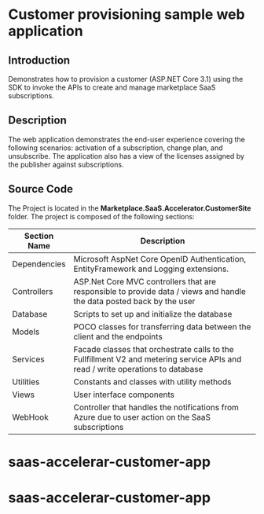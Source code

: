 # Customer provisioning sample web application

## Introduction

Demonstrates how to provision a customer (ASP.NET Core 3.1) using the SDK to invoke the APIs to create and manage marketplace SaaS subscriptions.

## Description

The web application demonstrates the end-user experience covering the following scenarios: activation of a subscription, change plan, and unsubscribe. The application also has a view of the licenses assigned by the publisher against subscriptions.

## Source Code

The Project is located in the **Marketplace.SaaS.Accelerator.CustomerSite** folder. The project is composed of the following sections:

| Section Name | Description |
| --- | --- |  
| Dependencies | Microsoft AspNet Core OpenID Authentication, EntityFramework and Logging extensions.  |
| Controllers | ASP.Net Core MVC controllers that are responsible to provide data  / views and handle the data posted back by the user |
| Database | Scripts to set up and initialize the database |
| Models | POCO classes for transferring data between the client and the endpoints |
| Services | Facade classes that orchestrate calls to the Fullfillment V2 and metering service APIs and read / write operations to database|
| Utilities | Constants and classes with utility methods |
| Views | User interface components |
| WebHook | Controller that handles the notifications from Azure due to user action on the SaaS subscriptions |
# saas-accelerar-customer-app
# saas-accelerar-customer-app
